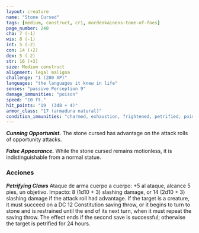 ```yaml
---
layout: creature
name: "Stone Cursed"
tags: [medium, construct, cr1, mordenkainens-tome-of-foes]
page_number: 240
cha: 7 (-1)
wis: 8 (-1)
int: 5 (-2)
con: 14 (+2)
dex: 5 (-2)
str: 16 (+3)
size: Medium construct
alignment: legal maligna
challenge: "1 (200 XP)"
languages: "the languages it knew in life"
senses: "passive Perception 9"
damage_immunities: "poison"
speed: "10 ft."
hit_points: "19  (3d8 + 4)"
armor_class: "17 (armadura natural)"
condition_immunities: "charmed, exhaustion, frightened, petrified, poisoned"
---
```


***Cunning Opportunist.*** The stone cursed has advantage on the attack rolls of opportunity attacks.

***False Appearance.*** While the stone cursed remains motionless, it is indistinguishable from a normal statue.

### Acciones

***Petrifying Claws*** Ataque de arma cuerpo a cuerpo: +5 al ataque, alcance 5 pies, un objetivo. Impacto: 8 (1d10 + 3) slashing damage, or 14 (2d10 + 3) slashing damage if the attack roll had advantage. If the target is a creature, it must succeed on a DC 12 Constitution saving throw, or it begins to turn to stone and is restrained until the end of its next turn, when it must repeat the saving throw. The effect ends if the second save is successful; otherwise the target is petrified for 24 hours.